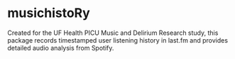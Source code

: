 # musichistoRy
Created for the UF Health PICU Music and Delirium Research study, this package records timestamped user listening history in last.fm and provides detailed audio analysis from Spotify.
